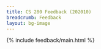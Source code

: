 ```yaml
---
title: CS 280 Feedback (202010)
breadcrumb: Feedback
layout: bg-image
---
```

{% include feedback/main.html %}
